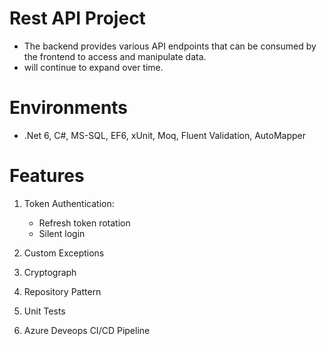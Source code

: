 # Rest API Project
- The backend provides various API endpoints that can be consumed by the frontend to access and manipulate data.
- will continue to expand over time.

# Environments
- .Net 6, C#, MS-SQL, EF6, xUnit, Moq, Fluent Validation, AutoMapper

# Features
1. Token Authentication: 
   - Refresh token rotation
   - Silent login
   
2. Custom Exceptions 

3. Cryptograph

4. Repository Pattern
      
5. Unit Tests

6. Azure Deveops CI/CD Pipeline
